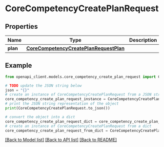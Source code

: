 # CoreCompetencyCreatePlanRequest


## Properties

Name | Type | Description | Notes
------------ | ------------- | ------------- | -------------
**plan** | [**CoreCompetencyCreatePlanRequestPlan**](CoreCompetencyCreatePlanRequestPlan.md) |  | 

## Example

```python
from openapi_client.models.core_competency_create_plan_request import CoreCompetencyCreatePlanRequest

# TODO update the JSON string below
json = "{}"
# create an instance of CoreCompetencyCreatePlanRequest from a JSON string
core_competency_create_plan_request_instance = CoreCompetencyCreatePlanRequest.from_json(json)
# print the JSON string representation of the object
print(CoreCompetencyCreatePlanRequest.to_json())

# convert the object into a dict
core_competency_create_plan_request_dict = core_competency_create_plan_request_instance.to_dict()
# create an instance of CoreCompetencyCreatePlanRequest from a dict
core_competency_create_plan_request_from_dict = CoreCompetencyCreatePlanRequest.from_dict(core_competency_create_plan_request_dict)
```
[[Back to Model list]](../README.md#documentation-for-models) [[Back to API list]](../README.md#documentation-for-api-endpoints) [[Back to README]](../README.md)


